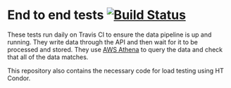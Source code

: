 # End to end tests [![Build Status](https://travis-ci.org/kine-dmd/end-to-end-tests.svg?branch=master)](https://travis-ci.org/kine-dmd/end-to-end-tests)
These tests run daily on Travis CI to ensure the data pipeline is up and running. They write data through the API and then wait for it to be processed and stored. They use [AWS Athena](https://aws.amazon.com/athena/) to query the data and check that all of the data matches.

This repository also contains the necessary code for load testing using HT Condor.
